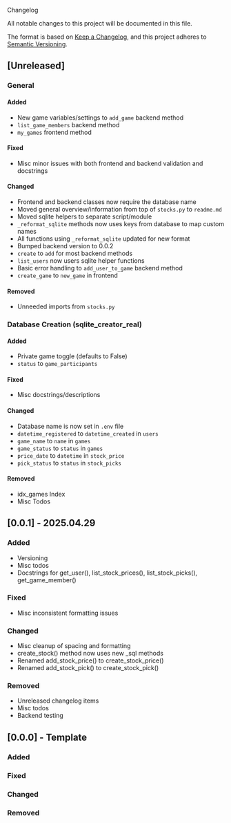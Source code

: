  Changelog

All notable changes to this project will be documented in this file.

The format is based on [Keep a Changelog](https://keepachangelog.com/en/1.1.0/),
and this project adheres to [Semantic Versioning](https://semver.org/spec/v2.0.0.html).

## [Unreleased]

### General

#### Added
- New game variables/settings to `add_game` backend method
- `list_game_members` backend method
- `my_games` frontend method

#### Fixed
- Misc minor issues with both frontend and backend validation and docstrings

#### Changed
- Frontend and backend classes now require the database name
- Moved general overview/information from top of `stocks.py` to `readme.md`
- Moved sqlite helpers to separate script/module
- `_reformat_sqlite` methods now uses keys from database to map custom names
- All functions using `_reformat_sqlite` updated for new format
- Bumped backend version to 0.0.2
- `create` to `add` for most backend methods
- `list_users` now users sqlite helper functions
- Basic error handling to `add_user_to_game` backend method
- `create_game` to `new_game` in frontend


#### Removed
- Unneeded imports from `stocks.py`

### Database Creation (sqlite_creator_real)

#### Added
- Private game toggle (defaults to False)
- `status` to `game_participants`

#### Fixed
- Misc docstrings/descriptions

#### Changed
- Database name is now set in `.env` file
- `datetime_registered` to `datetime_created` in `users`
- `game_name` to `name` in `games`
- `game_status` to `status` in `games`
- `price_date` to `datetime` in `stock_price`
- `pick_status` to `status` in `stock_picks`

#### Removed
- idx_games Index
- Misc Todos

## [0.0.1] - 2025.04.29

### Added
- Versioning
- Misc todos
- Docstrings for get_user(), list_stock_prices(), list_stock_picks(), get_game_member()
### Fixed
- Misc inconsistent formatting issues

### Changed
- Misc cleanup of spacing and formatting
- create_stock() method now uses new _sql methods
- Renamed add_stock_price() to create_stock_price()
- Renamed add_stock_pick() to create_stock_pick()

### Removed
- Unreleased changelog items
- Misc todos
- Backend testing

## [0.0.0] - Template

### Added

### Fixed

### Changed

### Removed